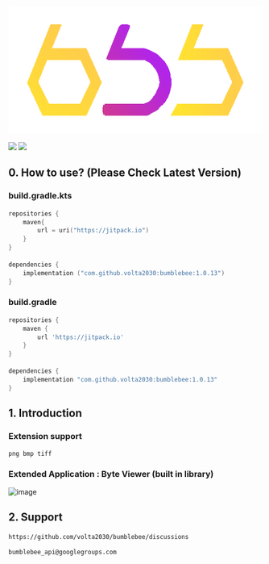 ![alt text](bumblebee.png)

[![](https://jitpack.io/v/volta2030/bumblebee.svg)](https://jitpack.io/#volta2030/bumblebee)
[![](https://jitpack.io/v/volta2030/bumblebee/month.svg)](https://jitpack.io/#volta2030/bumblebee)

## 0. How to use? (Please Check Latest Version)

### build.gradle.kts
```kotlin
repositories {
    maven{
        url = uri("https://jitpack.io")
    }
}

dependencies {
    implementation ("com.github.volta2030:bumblebee:1.0.13")
}

```

### build.gradle

```groovy
repositories {
    maven {
        url 'https://jitpack.io'
    }
}

dependencies {
    implementation "com.github.volta2030:bumblebee:1.0.13"
}
```

## 1. Introduction

### Extension support

```aidl
png bmp tiff
```

### Extended Application : Byte Viewer (built in library)

![image](https://user-images.githubusercontent.com/65960990/214049911-19a16311-759e-48ca-8f32-40f5ecf88d7a.png)

## 2. Support

```
https://github.com/volta2030/bumblebee/discussions
```

```
bumblebee_api@googlegroups.com
```

